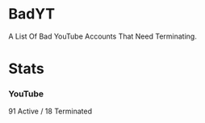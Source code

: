 # BadYT
A List Of Bad YouTube Accounts That Need Terminating.

# Stats

### YouTube
91 Active / 18 Terminated
